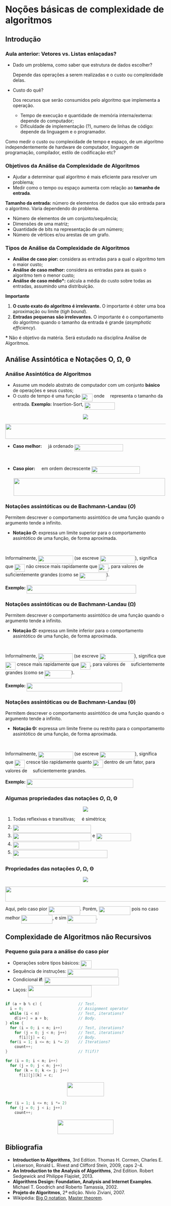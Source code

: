 # Noções básicas de complexidade de algoritmos

## Introdução

### Aula anterior: Vetores vs. Listas enlaçadas?

- Dado um problema, como saber que estrutura de dados escolher? 
  
  Depende das operações a serem realizadas e o custo ou complexidade delas.

- Custo do quê? 
  
  Dos recursos que serão consumidos pelo algoritmo que implementa a operação.

  - Tempo de execução e quantidade de memória interna/externa: depende do 
  computador;
  - Dificuldade de implementação (?), numero de linhas de código: depende da 
  linguagem e o programador.

Como medir o custo ou complexidade de tempo e espaço, de um algoritmo 
independentemente de hardware de computador, linguagem de programação, compilador,
estilo de codificação etc?

### Objetivos da Análise da Complexidade de Algoritmos

- Ajudar a determinar qual algoritmo é mais eficiente para resolver um problema;
- Medir como o tempo ou espaço aumenta com relação ao **tamanho de entrada**.

**Tamanho da entrada:** número de elementos de dados que são entrada para o algoritmo. Varia 
dependendo do problema.

- Número de elementos de um conjunto/sequência;
- Dimensões de uma matriz;
- Quantidade de bits na representação de um número;
- Número de vértices e/ou arestas de um grafo.

### Tipos de Análise da Complexidade de Algoritmos

- **Análise de caso pior:** considera as entradas para a qual o algoritmo tem o maior custo;
- **Análise de caso melhor:** considera as entradas para as quais o algoritmo tem o menor custo;
- **Análise de caso médio&ast;:** calcula a média do custo sobre todas as entradas, assumindo
uma distribuição.

**Importante**

1. **O custo exato do algoritmo é irrelevante.** O importante é obter uma boa aproximação
ou limite (*tigh bound*).
1. **Entradas pequenas são irrelevantes.** O importante é o comportamento do algoritmo
quando o tamanho da entrada é grande (*asymphotic efficiency*).

**&ast;** Não é objetivo da matéria. Será estudado na disciplina Análise de Algoritmos.

## Análise Assintótica e Notações O, &Omega;, &Theta;

### Análise Assintótica de Algoritmos

- Assume um modelo abstrato de computador com um conjunto **básico** de operações e seus custos;
- O custo de tempo é uma função <img src="svgs/cc4152a1ba8a0ec113e9f2062a489b7d.svg?invert_in_darkmode" align=middle width=34.541760000000004pt height=24.65759999999998pt/> onde <img src="svgs/55a049b8f161ae7cfeb0197d75aff967.svg?invert_in_darkmode" align=middle width=9.867000000000003pt height=14.155350000000013pt/> representa o tamanho da entrada. **Exemplo:** Insertion-Sort, <img src="svgs/14ebbd324f2b3e723b57f79088e851b0.svg?invert_in_darkmode" align=middle width=95.26654500000001pt height=22.831379999999992pt/>

<p align="center">
  <img src="https://user-images.githubusercontent.com/14254807/36647924-214921dc-1a6b-11e8-879a-65aadb6a66be.png">
</p>

<p align="center"><img src="svgs/3df7a9dcbec933bb76259139e556f27c.svg?invert_in_darkmode" align=middle width=538.3158pt height=47.13489pt/></p>

- **Caso melhor:** <img src="svgs/53d147e7f3fe6e47ee05b88b166bd3f6.svg?invert_in_darkmode" align=middle width=12.328800000000005pt height=22.46574pt/> já ordenado <img src="svgs/92cb1c946ad41d5a9294d107f0d6a4b8.svg?invert_in_darkmode" align=middle width=152.81375999999997pt height=22.831379999999992pt/>
  
  <p align="center"><img src="svgs/4fd0ddd607884ececda9d0ff5aee26df.svg?invert_in_darkmode" align=middle width=383.02109999999993pt height=16.438356pt/></p>
- **Caso pior:** <img src="svgs/53d147e7f3fe6e47ee05b88b166bd3f6.svg?invert_in_darkmode" align=middle width=12.328800000000005pt height=22.46574pt/> em ordem decrescente <img src="svgs/bc8dd7e9bdab0c833af029a203744f13.svg?invert_in_darkmode" align=middle width=152.3049pt height=22.831379999999992pt/>

  <p align="center"><img src="svgs/fd564934c8de922b63c99ae763f4984c.svg?invert_in_darkmode" align=middle width=475.86495pt height=54.673245pt/></p>
  
### Notações assintóticas ou de Bachmann-Landau (*O*)

Permitem descrever o comportamento assintótico de uma função quando o argumento tende a infinito.

- **Notação *O*:** expressa um limite superior para o comportamento assintótico de uma função, de forma
aproximada.

<p align="center"><img src="svgs/a20c71f24382c024c1cfb211c4f9bea9.svg?invert_in_darkmode" align=middle width=405.9825pt height=16.438356pt/></p>

Informalmente, <img src="svgs/ea839fa247a13cf65b099b2d9d5c3071.svg?invert_in_darkmode" align=middle width=109.42437pt height=24.65759999999998pt/> (se escreve
<img src="svgs/6e28871a6a32a516e600da6b46683a1f.svg?invert_in_darkmode" align=middle width=110.30712pt height=24.65759999999998pt/>), significa que <img src="svgs/3d425a215e8eeb2a056f553633aaae4a.svg?invert_in_darkmode" align=middle width=32.469855pt height=24.65759999999998pt/> não cresce mais rapidamente que <img src="svgs/f010a0fda7cdcc04209d9381ef5fca27.svg?invert_in_darkmode" align=middle width=31.0827pt height=24.65759999999998pt/>, para valores de <img src="svgs/55a049b8f161ae7cfeb0197d75aff967.svg?invert_in_darkmode" align=middle width=9.867000000000003pt height=14.155350000000013pt/> suficientemente grandes (como se <img src="svgs/58d9dae7c4c1dd14ba69f8f098766abb.svg?invert_in_darkmode" align=middle width=84.526365pt height=24.65759999999998pt/>).

**Exemplo:** <img src="svgs/a876233248b9eb8f9ef34ef5245de4cd.svg?invert_in_darkmode" align=middle width=344.012955pt height=26.76201000000001pt/>

### Notações assintóticas ou de Bachmann-Landau (&Omega;)

Permitem descrever o comportamento assintótico de uma função quando o argumento tende a infinito.

- **Notação &Omega;:** expressa um limite inferior para o comportamento assintótico de uma função, de forma aproximada.

<p align="center"><img src="svgs/f33f061867b5b65aa6a73cc876b57979.svg?invert_in_darkmode" align=middle width=405.9825pt height=16.438356pt/></p>

Informalmente, <img src="svgs/3ed5f1006d103ed7aa4d053507d8e9af.svg?invert_in_darkmode" align=middle width=108.301215pt height=24.65759999999998pt/> (se escreve
<img src="svgs/23fd4d3560bb2304d695d73d6188e644.svg?invert_in_darkmode" align=middle width=109.183965pt height=24.65759999999998pt/>), significa que <img src="svgs/3d425a215e8eeb2a056f553633aaae4a.svg?invert_in_darkmode" align=middle width=32.469855pt height=24.65759999999998pt/> cresce mais rapidamente que <img src="svgs/f010a0fda7cdcc04209d9381ef5fca27.svg?invert_in_darkmode" align=middle width=31.0827pt height=24.65759999999998pt/>, para valores de <img src="svgs/55a049b8f161ae7cfeb0197d75aff967.svg?invert_in_darkmode" align=middle width=9.867000000000003pt height=14.155350000000013pt/> suficientemente grandes (como se <img src="svgs/0b5535aabea43ea8af796d2d67c2df52.svg?invert_in_darkmode" align=middle width=84.526365pt height=24.65759999999998pt/>).

**Exemplo:** <img src="svgs/e50ab616884e9028374b5ca1a20c68a0.svg?invert_in_darkmode" align=middle width=299.76820499999997pt height=26.76201000000001pt/>

### Notações assintóticas ou de Bachmann-Landau (&Theta;)

Permitem descrever o comportamento assintótico de uma função quando o argumento tende a infinito.

- **Notação &Theta;:** expressa um limite fireme ou restrito para o comportamento
assintótico de uma função, de forma aproximada.

<p align="center"><img src="svgs/23f4c42ae5d2dec2c40b914b423223a0.svg?invert_in_darkmode" align=middle width=555.67545pt height=16.438356pt/></p>

Informalmente, <img src="svgs/fde550ecd8b9c3a9c3ecf991eedbbe4a.svg?invert_in_darkmode" align=middle width=109.21448999999997pt height=24.65759999999998pt/> (se escreve
<img src="svgs/8a35aa25793467088290d4677a4cd64f.svg?invert_in_darkmode" align=middle width=110.09724000000001pt height=24.65759999999998pt/>), significa que <img src="svgs/3d425a215e8eeb2a056f553633aaae4a.svg?invert_in_darkmode" align=middle width=32.469855pt height=24.65759999999998pt/> cresce tão rapidamente quanto <img src="svgs/f010a0fda7cdcc04209d9381ef5fca27.svg?invert_in_darkmode" align=middle width=31.0827pt height=24.65759999999998pt/>
dentro de um fator, para valores de <img src="svgs/55a049b8f161ae7cfeb0197d75aff967.svg?invert_in_darkmode" align=middle width=9.867000000000003pt height=14.155350000000013pt/> suficientemente grandes.

**Exemplo:** <img src="svgs/12b6625ac06a442e8a10907bf88114d3.svg?invert_in_darkmode" align=middle width=335.164005pt height=26.76201000000001pt/>

### Algumas propriedades das notações *O*, &Omega;, &Theta;

<p align="center">
  <img src="https://user-images.githubusercontent.com/14254807/36792274-e93b255a-1c78-11e8-8a98-1a0e36ed2eeb.png">
</p>

1. Todas reflexivas e transitivas; <img src="svgs/b35e24d8a08c0ab01195f2ad2a78fab7.svg?invert_in_darkmode" align=middle width=12.785520000000004pt height=22.46574pt/> é simétrica;
2. <img src="svgs/7637253b9d918359ef3cbfb6f46b31d1.svg?invert_in_darkmode" align=middle width=245.06080499999996pt height=24.65759999999998pt/>
3. <img src="svgs/7586be124aa49c975459d072698d8c7f.svg?invert_in_darkmode" align=middle width=245.97490499999995pt height=24.65759999999998pt/> e <img src="svgs/23fd4d3560bb2304d695d73d6188e644.svg?invert_in_darkmode" align=middle width=109.183965pt height=24.65759999999998pt/>
4. <img src="svgs/3179131260b4e17f1bc07655205b6ea4.svg?invert_in_darkmode" align=middle width=208.59415499999997pt height=24.65759999999998pt/>
5. <img src="svgs/d5f5097ad05e636a6a1884a8f73201f7.svg?invert_in_darkmode" align=middle width=297.17770499999995pt height=24.65759999999998pt/>

### Propriedades das notações *O*, &Omega;, &Theta;

<p align="center">
  <img src="https://user-images.githubusercontent.com/14254807/36647924-214921dc-1a6b-11e8-879a-65aadb6a66be.png">
</p>

<p align="center"><img src="svgs/3df7a9dcbec933bb76259139e556f27c.svg?invert_in_darkmode" align=middle width=538.3158pt height=47.13489pt/></p>

Aqui, pelo caso pior <img src="svgs/3a1fa25e6805485bf103f59e8db4b1cd.svg?invert_in_darkmode" align=middle width=99.48147pt height=26.76201000000001pt/>. Porém, <img src="svgs/5a5274f11b034e1cbca86b8e9cc21717.svg?invert_in_darkmode" align=middle width=99.27158999999999pt height=26.76201000000001pt/> pois no caso
melhor <img src="svgs/7c43bfcf52b69eaa46129f6986d46676.svg?invert_in_darkmode" align=middle width=98.35831499999999pt height=26.76201000000001pt/>, e sim <img src="svgs/8e1fecc54c46b5290f19d15ec793cef3.svg?invert_in_darkmode" align=middle width=90.98380499999999pt height=24.65759999999998pt/>.

## Complexidade de Algoritmos não Recursivos

### Pequeno guia para a análise do caso pior

- Operações sobre tipos básicos: <img src="svgs/1e2f931ee6c0b8e7a51a7b0d123d514f.svg?invert_in_darkmode" align=middle width=34.000065pt height=24.65759999999998pt/>
- Sequência de instruções: <img src="svgs/5959778e0fda3fd2719e0d0114dcfe8d.svg?invert_in_darkmode" align=middle width=160.29370500000002pt height=24.65759999999998pt/>
- Condicional **if**: <img src="svgs/39ebcabf9952b483af40aae2223d4d2a.svg?invert_in_darkmode" align=middle width=234.205455pt height=24.65759999999998pt/>
- Laços: <img src="svgs/efa718d4b8134937cf482d3b5278f68a.svg?invert_in_darkmode" align=middle width=199.273305pt height=37.80842999999999pt/>

```c
if (a + b % c) {                // Test.
  i = 0;                        // Assignment operator
  while (i < n)                 // Test, iterations?
    d[i++] = a + b;             // Body.
} else {
  for (i = 0; i < n; i++)       // Test, iterations?
    for (j = 0; j < n; j++)     // Test, iterations?
      f[i][j] = c;              // Body.
  for(i = 1; i <= n; i *= 2)    // Iterations?
    count++;
}                               // T(if)?
```

```c
for (i = 0; i < n; i++)
  for (j = 0; j < n; j++)
    for (k = 0; k <= j; j++)
      f[i][j][k] = c;
```

<p align="center"><img src="svgs/6644ba6ba70e812e8f4508308cc70d0a.svg?invert_in_darkmode" align=middle width=116.867025pt height=44.897324999999995pt/></p>

```c
for (i = 1; i <= n; i *= 2)
  for (j = 0; j < i; j++)
    count++;
```

<p align="center"><img src="svgs/55fc71b3c68083208f0382d7114a17fb.svg?invert_in_darkmode" align=middle width=175.98569999999998pt height=44.897324999999995pt/></p>

## Bibliografia

- **Introduction to Algorithms**, 3rd Edition. Thomas H. Cormen, Charles E. 
Leiserson, Ronald L. Rivest and Clifford Stein, 2009, caps 2-4.
- **An Introduction to the Analysis of Algorithms**, 2nd Edition. Robert
Sedgewick and Philippe Flajolet, 2013.
- **Algorithms Design: Foundation, Analysis and Internet Examples**. Michael
T. Goodrich and Roberto Tamassia, 2002.
- **Projeto de Algoritmos**, 2ª edição. Nivio Ziviani, 2007.
- Wikipédia: [Big O notation](https://en.wikipedia.org/wiki/Big_O_notation), 
[Master theorem](https://en.wikipedia.org/wiki/Master_theorem).